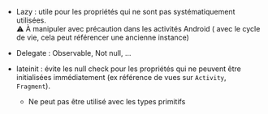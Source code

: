 * Lazy : utile pour les propriétés qui ne sont pas systématiquement utilisées.<br>
  ⚠️ À manipuler avec précaution dans les activités Android ( avec le cycle de vie, cela peut référencer une ancienne instance)

* Delegate : Observable, Not null, ...
* lateinit : évite les null check pour les propriétés qui ne peuvent être initialisées immédiatement (ex référence de vues sur `Activity`, `Fragment`).
  * Ne peut pas être utilisé avec les types primitifs
